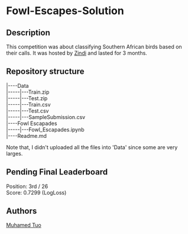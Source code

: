 # Fowl-Escapes-Solution

## Description

This competition was about classifying Southern African birds based on their calls. It was hosted by [Zindi](https://zindi.africa/hackathons/fowl-escapades/) and lasted for 3 months.  


## Repository structure

|----Data  
|-----|---Train.zip  
|-----|---Test.zip  
|-----|---Train.csv  
|-----|---Test.csv  
|-----|---SampleSubmission.csv  
|----Fowl Escapades  
|-----|---Fowl_Escapades.ipynb  
|----Readme.md  

Note that, I didn't uploaded all the files into 'Data' since some are very larges.  

## Pending Final Leaderboard

Position: 3rd / 26  
Score: 0.7299 (LogLoss) 

## Authors

[Muhamed Tuo](https://github.com/NazarioR9)  
